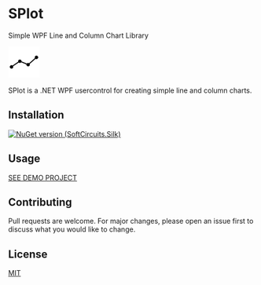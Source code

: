 # SPlot
Simple WPF Line and Column Chart Library

<img src="https://raw.githubusercontent.com/ByronAP/SPlot/main/icon.png" width="64px">

SPlot is a .NET WPF usercontrol for creating simple line and column charts. 

## Installation

[![NuGet version (SoftCircuits.Silk)](https://img.shields.io/nuget/v/SplotControl.svg?style=flat-square)](https://www.nuget.org/packages/SplotControl/)

## Usage

[SEE DEMO PROJECT](https://github.com/ByronAP/SPlot/blob/main/src/SPlotDemo/MainWindow.xaml.cs)


## Contributing
Pull requests are welcome. For major changes, please open an issue first to discuss what you would like to change.


## License
[MIT](https://choosealicense.com/licenses/mit/)
